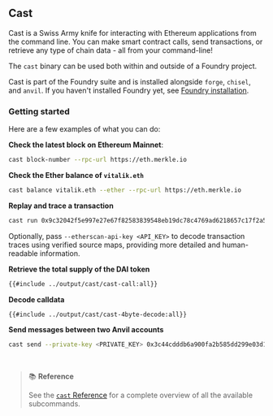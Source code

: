 ## Cast

Cast is a Swiss Army knife for interacting with Ethereum applications from the command line. You can make smart contract calls, send transactions, or retrieve any type of chain data - all from your command-line!

The `cast` binary can be used both within and outside of a Foundry project.

Cast is part of the Foundry suite and is installed alongside `forge`, `chisel`, and `anvil`. If you haven't installed Foundry
yet, see [Foundry installation](../getting-started/installation.md).

### Getting started

Here are a few examples of what you can do:

**Check the latest block on Ethereum Mainnet**:

```sh
cast block-number --rpc-url https://eth.merkle.io
```

**Check the Ether balance of `vitalik.eth`**

```sh
cast balance vitalik.eth --ether --rpc-url https://eth.merkle.io
```

**Replay and trace a transaction**

```sh
cast run 0x9c32042f5e997e27e67f82583839548eb19dc78c4769ad6218657c17f2a5ed31 --rpc-url https://eth.merkle.io
```

Optionally, pass `--etherscan-api-key <API_KEY>` to decode transaction traces using verified source maps, providing more detailed and human-readable information.

**Retrieve the total supply of the DAI token**

```sh
{{#include ../output/cast/cast-call:all}}
```

**Decode calldata**

```sh
{{#include ../output/cast/cast-4byte-decode:all}}
```

**Send messages between two Anvil accounts**

```sh
cast send --private-key <PRIVATE_KEY> 0x3c44cdddb6a900fa2b585dd299e03d12fa4293bc $(cast from-utf8 "hello world") --rpc-url http://127.0.0.1:8545/
```

<br>

> 📚 **Reference**
>
> See the [`cast` Reference](../reference/cast/README.md) for a complete overview of all the available subcommands.
